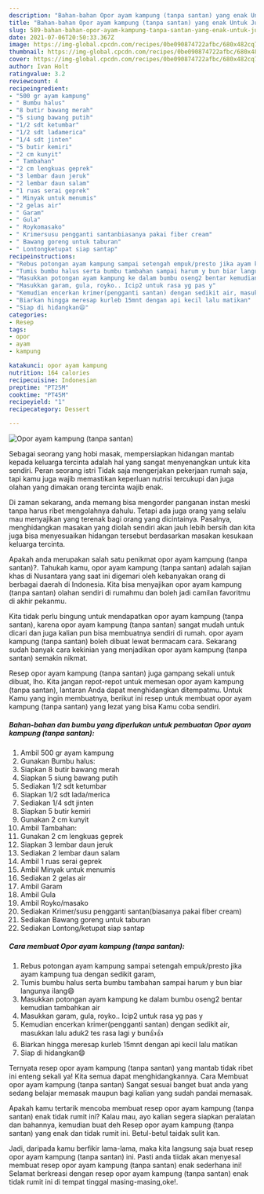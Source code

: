 ```yaml
---
description: "Bahan-bahan Opor ayam kampung (tanpa santan) yang enak Untuk Jualan"
title: "Bahan-bahan Opor ayam kampung (tanpa santan) yang enak Untuk Jualan"
slug: 589-bahan-bahan-opor-ayam-kampung-tanpa-santan-yang-enak-untuk-jualan
date: 2021-07-06T20:50:33.367Z
image: https://img-global.cpcdn.com/recipes/0be090874722afbc/680x482cq70/opor-ayam-kampung-tanpa-santan-foto-resep-utama.jpg
thumbnail: https://img-global.cpcdn.com/recipes/0be090874722afbc/680x482cq70/opor-ayam-kampung-tanpa-santan-foto-resep-utama.jpg
cover: https://img-global.cpcdn.com/recipes/0be090874722afbc/680x482cq70/opor-ayam-kampung-tanpa-santan-foto-resep-utama.jpg
author: Ivan Holt
ratingvalue: 3.2
reviewcount: 4
recipeingredient:
- "500 gr ayam kampung"
- " Bumbu halus"
- "8 butir bawang merah"
- "5 siung bawang putih"
- "1/2 sdt ketumbar"
- "1/2 sdt ladamerica"
- "1/4 sdt jinten"
- "5 butir kemiri"
- "2 cm kunyit"
- " Tambahan"
- "2 cm lengkuas geprek"
- "3 lembar daun jeruk"
- "2 lembar daun salam"
- "1 ruas serai geprek"
- " Minyak untuk menumis"
- "2 gelas air"
- " Garam"
- " Gula"
- " Roykomasako"
- " Krimersusu pengganti santanbiasanya pakai fiber cream"
- " Bawang goreng untuk taburan"
- " Lontongketupat siap santap"
recipeinstructions:
- "Rebus potongan ayam kampung sampai setengah empuk/presto jika ayam kampung tua dengan sedikit garam,"
- "Tumis bumbu halus serta bumbu tambahan sampai harum y bun biar langunya ilang😄"
- "Masukkan potongan ayam kampung ke dalam bumbu oseng2 bentar kemudian tambahkan air"
- "Masukkan garam, gula, royko.. Icip2 untuk rasa yg pas y"
- "Kemudian encerkan krimer(pengganti santan) dengan sedikit air, masukkan lalu aduk2 tes rasa lagi y bun👍👍"
- "Biarkan hingga meresap kurleb 15mnt dengan api kecil lalu matikan"
- "Siap di hidangkan😄"
categories:
- Resep
tags:
- opor
- ayam
- kampung

katakunci: opor ayam kampung 
nutrition: 164 calories
recipecuisine: Indonesian
preptime: "PT25M"
cooktime: "PT45M"
recipeyield: "1"
recipecategory: Dessert

---
```



![Opor ayam kampung (tanpa santan)](https://img-global.cpcdn.com/recipes/0be090874722afbc/680x482cq70/opor-ayam-kampung-tanpa-santan-foto-resep-utama.jpg)

Sebagai seorang yang hobi masak, mempersiapkan hidangan mantab kepada keluarga tercinta adalah hal yang sangat menyenangkan untuk kita sendiri. Peran seorang istri Tidak saja mengerjakan pekerjaan rumah saja, tapi kamu juga wajib memastikan keperluan nutrisi tercukupi dan juga olahan yang dimakan orang tercinta wajib enak.

Di zaman  sekarang, anda memang bisa mengorder panganan instan meski tanpa harus ribet mengolahnya dahulu. Tetapi ada juga orang yang selalu mau menyajikan yang terenak bagi orang yang dicintainya. Pasalnya, menghidangkan masakan yang diolah sendiri akan jauh lebih bersih dan kita juga bisa menyesuaikan hidangan tersebut berdasarkan masakan kesukaan keluarga tercinta. 



Apakah anda merupakan salah satu penikmat opor ayam kampung (tanpa santan)?. Tahukah kamu, opor ayam kampung (tanpa santan) adalah sajian khas di Nusantara yang saat ini digemari oleh kebanyakan orang di berbagai daerah di Indonesia. Kita bisa menyajikan opor ayam kampung (tanpa santan) olahan sendiri di rumahmu dan boleh jadi camilan favoritmu di akhir pekanmu.

Kita tidak perlu bingung untuk mendapatkan opor ayam kampung (tanpa santan), karena opor ayam kampung (tanpa santan) sangat mudah untuk dicari dan juga kalian pun bisa membuatnya sendiri di rumah. opor ayam kampung (tanpa santan) boleh dibuat lewat bermacam cara. Sekarang sudah banyak cara kekinian yang menjadikan opor ayam kampung (tanpa santan) semakin nikmat.

Resep opor ayam kampung (tanpa santan) juga gampang sekali untuk dibuat, lho. Kita jangan repot-repot untuk memesan opor ayam kampung (tanpa santan), lantaran Anda dapat menghidangkan ditempatmu. Untuk Kamu yang ingin membuatnya, berikut ini resep untuk membuat opor ayam kampung (tanpa santan) yang lezat yang bisa Kamu coba sendiri.

<!--inarticleads1-->

##### Bahan-bahan dan bumbu yang diperlukan untuk pembuatan Opor ayam kampung (tanpa santan):

1. Ambil 500 gr ayam kampung
1. Gunakan  Bumbu halus:
1. Siapkan 8 butir bawang merah
1. Siapkan 5 siung bawang putih
1. Sediakan 1/2 sdt ketumbar
1. Siapkan 1/2 sdt lada/merica
1. Sediakan 1/4 sdt jinten
1. Siapkan 5 butir kemiri
1. Gunakan 2 cm kunyit
1. Ambil  Tambahan:
1. Gunakan 2 cm lengkuas geprek
1. Siapkan 3 lembar daun jeruk
1. Sediakan 2 lembar daun salam
1. Ambil 1 ruas serai geprek
1. Ambil  Minyak untuk menumis
1. Sediakan 2 gelas air
1. Ambil  Garam
1. Ambil  Gula
1. Ambil  Royko/masako
1. Sediakan  Krimer/susu pengganti santan(biasanya pakai fiber cream)
1. Sediakan  Bawang goreng untuk taburan
1. Sediakan  Lontong/ketupat siap santap




<!--inarticleads2-->

##### Cara membuat Opor ayam kampung (tanpa santan):

1. Rebus potongan ayam kampung sampai setengah empuk/presto jika ayam kampung tua dengan sedikit garam,
1. Tumis bumbu halus serta bumbu tambahan sampai harum y bun biar langunya ilang😄
1. Masukkan potongan ayam kampung ke dalam bumbu oseng2 bentar kemudian tambahkan air
1. Masukkan garam, gula, royko.. Icip2 untuk rasa yg pas y
1. Kemudian encerkan krimer(pengganti santan) dengan sedikit air, masukkan lalu aduk2 tes rasa lagi y bun👍👍
1. Biarkan hingga meresap kurleb 15mnt dengan api kecil lalu matikan
1. Siap di hidangkan😄




Ternyata resep opor ayam kampung (tanpa santan) yang mantab tidak ribet ini enteng sekali ya! Kita semua dapat menghidangkannya. Cara Membuat opor ayam kampung (tanpa santan) Sangat sesuai banget buat anda yang sedang belajar memasak maupun bagi kalian yang sudah pandai memasak.

Apakah kamu tertarik mencoba membuat resep opor ayam kampung (tanpa santan) enak tidak rumit ini? Kalau mau, ayo kalian segera siapkan peralatan dan bahannya, kemudian buat deh Resep opor ayam kampung (tanpa santan) yang enak dan tidak rumit ini. Betul-betul taidak sulit kan. 

Jadi, daripada kamu berfikir lama-lama, maka kita langsung saja buat resep opor ayam kampung (tanpa santan) ini. Pasti anda tiidak akan menyesal membuat resep opor ayam kampung (tanpa santan) enak sederhana ini! Selamat berkreasi dengan resep opor ayam kampung (tanpa santan) enak tidak rumit ini di tempat tinggal masing-masing,oke!.


